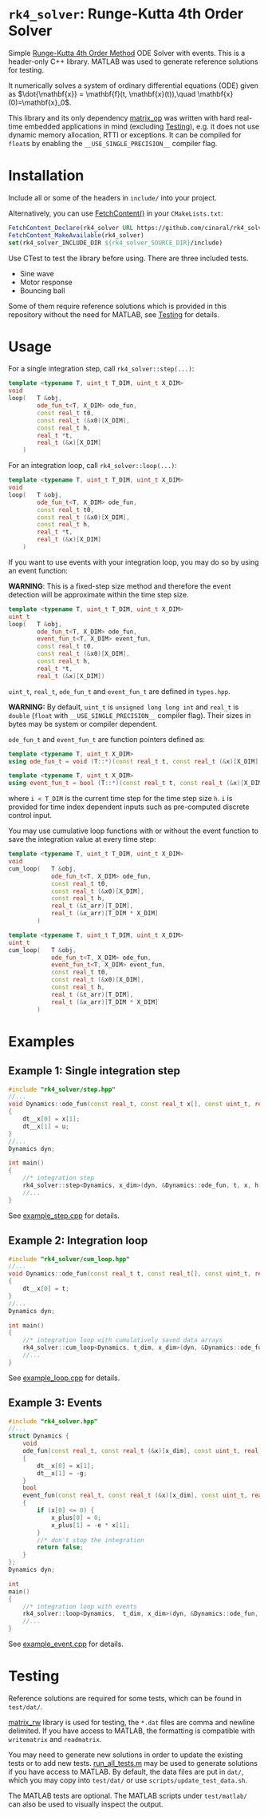 # ```rk4_solver```: Runge-Kutta 4th Order Solver
Simple [Runge-Kutta 4th Order Method](https://en.wikipedia.org/wiki/Runge%E2%80%93Kutta_methods) ODE Solver with events. This is a header-only C++ library. MATLAB was used to generate reference solutions for testing.

It numerically solves a system of ordinary differential equations (ODE) given as $\dot{\mathbf{x}} = \mathbf{f}(t, \mathbf{x}(t)),\quad \mathbf{x}(0)=\mathbf{x}_0$.

This library and its only dependency [matrix_op](https://github.com/cinaral/matrix_op) was written with hard real-time embedded applications in mind (excluding [Testing](#testing)), e.g. it does not use dynamic memory allocation, RTTI or exceptions. It can be compiled for ```float```s by enabling the ```__USE_SINGLE_PRECISION__``` compiler flag.


# Installation

Include all or some of the headers in ```include/``` into your project.

Alternatively, you can use [FetchContent()](https://cmake.org/cmake/help/latest/module/FetchContent.html) in your ```CMakeLists.txt```:
```CMake
FetchContent_Declare(rk4_solver URL https://github.com/cinaral/rk4_solver/releases/download/<RELEASE_TAG>/rk4_solver-src.zip)
FetchContent_MakeAvailable(rk4_solver)
set(rk4_solver_INCLUDE_DIR ${rk4_solver_SOURCE_DIR}/include)
```

Use CTest to test the library before using. There are three included tests.
- Sine wave
- Motor response 
- Bouncing ball
  
Some of them require reference solutions which is provided in this repository without the need for MATLAB, see [Testing](#testing) for details.


# Usage

For a single integration step, call ```rk4_solver::step(...)```:
```Cpp
template <typename T, uint_t T_DIM, uint_t X_DIM>
void 
loop(	T &obj, 
		ode_fun_t<T, X_DIM> ode_fun, 
		const real_t t0, 
		const real_t (&x0)[X_DIM], 
		const real_t h, 
		real_t *t,
     	real_t (&x)[X_DIM]
	)
```

For an integration loop, call ```rk4_solver::loop(...)```:
```Cpp
template <typename T, uint_t T_DIM, uint_t X_DIM>
void
loop(	T &obj, 
		ode_fun_t<T, X_DIM> ode_fun, 
		const real_t t0, 
		const real_t (&x0)[X_DIM], 
		const real_t h, 
		real_t *t,
    	real_t (&x)[X_DIM]
	)
```

If you want to use events with your integration loop, you may do so by using an event function:

**WARNING**: This is a fixed-step size method and therefore the event detection will be approximate within the time step size.
```Cpp
template <typename T, uint_t T_DIM, uint_t X_DIM>
uint_t
loop(	T &obj, 
		ode_fun_t<T, X_DIM> ode_fun, 
		event_fun_t<T, X_DIM> event_fun, 
		const real_t t0, 
		const real_t (&x0)[X_DIM],
     	const real_t h, 
		real_t *t, 
		real_t (&x)[X_DIM])
```

```uint_t```, ```real_t```, ```ode_fun_t``` and ```event_fun_t``` are defined in ```types.hpp```.  

**WARNING:** By default, ```uint_t``` is ```unsigned long long int``` and ```real_t``` is ```double``` (```float``` with ```__USE_SINGLE_PRECISION__``` compiler flag). Their sizes in bytes may be system or compiler dependent.

```ode_fun_t``` and ```event_fun_t``` are function pointers defined as:
```Cpp
template <typename T, uint_t X_DIM>
using ode_fun_t = void (T::*)(const real_t t, const real_t (&x)[X_DIM], const uint_t i, real_t (&dt__x)[X_DIM]);

template <typename T, uint_t X_DIM>
using event_fun_t = bool (T::*)(const real_t t, const real_t (&x)[X_DIM], const uint_t i, real_t (&x_plus)[X_DIM]);

```
where ```i < T_DIM``` is the current time step for the time step size ```h```. ```i``` is provided for time index dependent inputs such as pre-computed discrete control input.

You may use cumulative loop functions with or without the event function to save the integration value at every time step:
```Cpp
template <typename T, uint_t T_DIM, uint_t X_DIM>
void
cum_loop(	T &obj, 
			ode_fun_t<T, X_DIM> ode_fun, 
			const real_t t0,
			const real_t (&x0)[X_DIM], 
			const real_t h, 
			real_t (&t_arr)[T_DIM], 
			real_t (&x_arr)[T_DIM * X_DIM]
		)

template <typename T, uint_t T_DIM, uint_t X_DIM>
uint_t
cum_loop(	T &obj, 
			ode_fun_t<T, X_DIM> ode_fun, 
			event_fun_t<T, X_DIM> event_fun, 
			const real_t t0,
			const real_t (&x0)[X_DIM], 
			const real_t h, 
			real_t (&t_arr)[T_DIM], 
			real_t (&x_arr)[T_DIM * X_DIM]
		)
```


# Examples

## Example 1: Single integration step
```Cpp
#include "rk4_solver/step.hpp"
//...
void Dynamics::ode_fun(const real_t, const real_t x[], const uint_t, real_t dt__x[])
{
	dt__x[0] = x[1];
	dt__x[1] = u;
}
//...
Dynamics dyn;

int main()
{
	//* integration step
	rk4_solver::step<Dynamics, x_dim>(dyn, &Dynamics::ode_fun, t, x, h, i, x_next);
	//...
}
```
See [example_step.cpp](./examples/example_step.cpp) for details.


## Example 2: Integration loop
```Cpp
#include "rk4_solver/cum_loop.hpp"
//...
void Dynamics::ode_fun(const real_t t, const real_t[], const uint_t, real_t dt__x[])
{
	dt__x[0] = t;
}
//...
Dynamics dyn;

int main()
{
	//* integration loop with cumulatively saved data arrays
	rk4_solver::cum_loop<Dynamics, t_dim, x_dim>(dyn, &Dynamics::ode_fun, t0, x0, h, t_arr, x_arr);
	//...
}
```
See [example_loop.cpp](./examples/example_loop.cpp) for details.


## Example 3: Events
```Cpp
#include "rk4_solver.hpp"
//...
struct Dynamics {
	void
	ode_fun(const real_t, const real_t (&x)[x_dim], const uint_t, real_t (&dt__x)[x_dim])
	{
		dt__x[0] = x[1];
		dt__x[1] = -g;
	}
	bool
	event_fun(const real_t, const real_t (&x)[x_dim], const uint_t, real_t (&x_plus)[x_dim])
	{
		if (x[0] <= 0) {
			x_plus[0] = 0;
			x_plus[1] = -e * x[1];
		}
		//* don't stop the integration
		return false;
	}
};
Dynamics dyn;

int
main()
{
	//* integration loop with events
	rk4_solver::loop<Dynamics,  t_dim, x_dim>(dyn, &Dynamics::ode_fun, &Dynamics::event_fun, t0, x0, h, &t, x);
	//...
}
```
See [example_event.cpp](./examples/example_event.cpp) for details.


# Testing
Reference solutions are required for some tests, which can be found in ```test/dat/```. 

[matrix_rw](https://github.com/cinaral/matrix_rw) library is used for testing, the ```*.dat``` files are comma and newline delimited. If you have access to MATLAB, the formatting is compatible with ```writematrix``` and ```readmatrix```. 

You may need to generate new solutions in order to update the existing tests or to add new tests. [run_all_tests.m](./test/matlab/run_all_tests.m) may be used to generate solutions if you have access to MATLAB. By default, the data files are put in ```dat/```, which you may copy into ```test/dat/``` or use ```scripts/update_test_data.sh```.

The MATLAB tests are optional. The MATLAB scripts under ```test/matlab/``` can also be used to visually inspect the output. 
